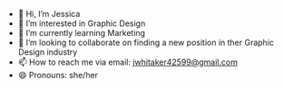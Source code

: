 - 👋 Hi, I’m Jessica
- 👀 I’m interested in Graphic Design
- 🌱 I’m currently learning Marketing
- 💞️ I’m looking to collaborate on finding a new position in ther Graphic Design industry
- 📫 How to reach me via email: jwhitaker42599@gmail.com
- 😄 Pronouns: she/her

<!---
fandom4fandom/fandom4fandom is a ✨ special ✨ repository because its `README.md` (this file) appears on your GitHub profile.
You can click the Preview link to take a look at your changes.
--->

